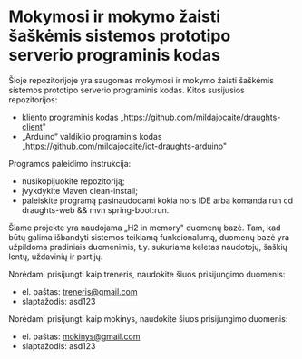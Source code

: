 # Mokymosi ir mokymo žaisti šaškėmis sistemos prototipo serverio programinis kodas

Šioje repozitorijoje yra saugomas mokymosi ir mokymo žaisti šaškėmis sistemos prototipo serverio programinis kodas. Kitos susijusios repozitorijos:
- kliento programinis kodas „https://github.com/mildajocaite/draughts-client"
- „Arduino“ valdiklio programinis kodas „https://github.com/mildajocaite/iot-draughts-arduino"

Programos paleidimo instrukcija:
- nusikopijuokite repozitoriją;
- įvykdykite Maven clean-install;
- paleiskite programą pasinaudodami kokia nors IDE arba komanda run cd draughts-web && mvn spring-boot:run. 

Šiame projekte yra naudojama „H2 in memory" duomenų bazė. Tam, kad būtų galima išbandyti sistemos teikiamą
funkcionalumą, duomenų bazė yra užpildoma pradiniais duomenimis, t.y. sukuriama keletas naudotojų, šaškių lentų, uždavinių ir partijų.

Norėdami prisijungti kaip treneris, naudokite šiuos prisijungimo duomenis:
- el. paštas: treneris@gmail.com
- slaptažodis: asd123

Norėdami prisijungti kaip mokinys, naudokite šiuos prisijungimo duomenis:
- el. paštas: mokinys@gmail.com
- slaptažodis: asd123
